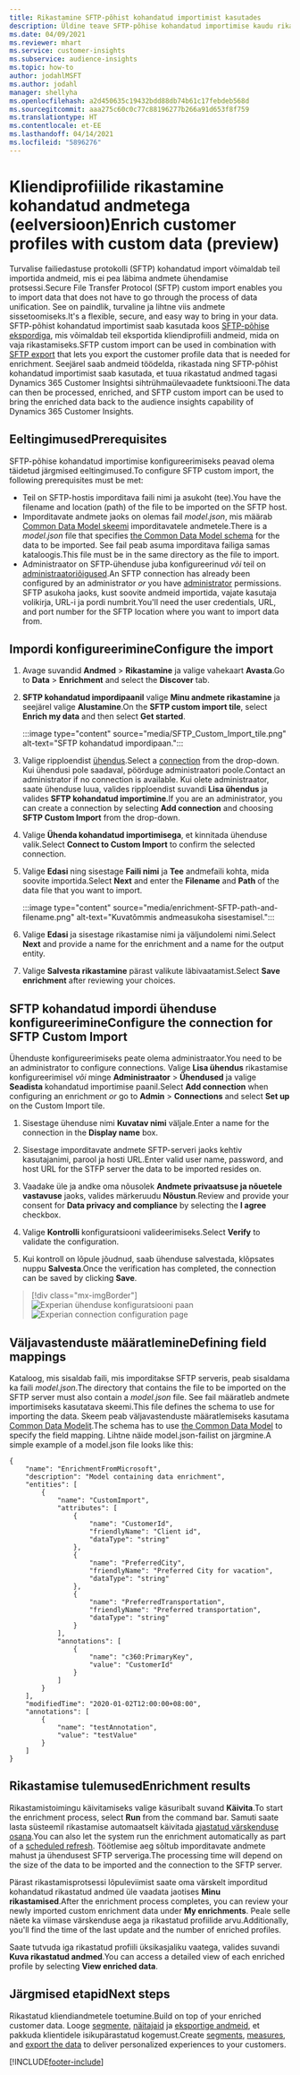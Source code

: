 ```yaml
---
title: Rikastamine SFTP-põhist kohandatud importimist kasutades
description: Üldine teave SFTP-põhise kohandatud importimise kaudu rikastamise kohta.
ms.date: 04/09/2021
ms.reviewer: mhart
ms.service: customer-insights
ms.subservice: audience-insights
ms.topic: how-to
author: jodahlMSFT
ms.author: jodahl
manager: shellyha
ms.openlocfilehash: a2d450635c19432bdd88db74b61c17febdeb568d
ms.sourcegitcommit: aaa275c60c0c77c88196277b266a91d653f8f759
ms.translationtype: HT
ms.contentlocale: et-EE
ms.lasthandoff: 04/14/2021
ms.locfileid: "5896276"
---
```

# <a name="enrich-customer-profiles-with-custom-data-preview"></a><span data-ttu-id="68816-103">Kliendiprofiilide rikastamine kohandatud andmetega (eelversioon)</span><span class="sxs-lookup"><span data-stu-id="68816-103">Enrich customer profiles with custom data (preview)</span></span>

<span data-ttu-id="68816-104">Turvalise failiedastuse protokolli (SFTP) kohandatud import võimaldab teil importida andmeid, mis ei pea läbima andmete ühendamise protsessi.</span><span class="sxs-lookup"><span data-stu-id="68816-104">Secure File Transfer Protocol (SFTP) custom import enables you to import data that does not have to go through the process of data unification.</span></span> <span data-ttu-id="68816-105">See on paindlik, turvaline ja lihtne viis andmete sissetoomiseks.</span><span class="sxs-lookup"><span data-stu-id="68816-105">It's a flexible, secure, and easy way to bring in your data.</span></span> <span data-ttu-id="68816-106">SFTP-põhist kohandatud importimist saab kasutada koos [SFTP-põhise ekspordiga](export-sftp.md), mis võimaldab teil eksportida kliendiprofiili andmeid, mida on vaja rikastamiseks.</span><span class="sxs-lookup"><span data-stu-id="68816-106">SFTP custom import can be used in combination with [SFTP export](export-sftp.md) that lets you export the customer profile data that is needed for enrichment.</span></span> <span data-ttu-id="68816-107">Seejärel saab andmeid töödelda, rikastada ning SFTP-põhist kohandatud importimist saab kasutada, et tuua rikastatud andmed tagasi Dynamics 365 Customer Insightsi sihtrühmaülevaadete funktsiooni.</span><span class="sxs-lookup"><span data-stu-id="68816-107">The data can then be processed, enriched, and SFTP custom import can be used to bring the enriched data back to the audience insights capability of Dynamics 365 Customer Insights.</span></span>

## <a name="prerequisites"></a><span data-ttu-id="68816-108">Eeltingimused</span><span class="sxs-lookup"><span data-stu-id="68816-108">Prerequisites</span></span>

<span data-ttu-id="68816-109">SFTP-põhise kohandatud importimise konfigureerimiseks peavad olema täidetud järgmised eeltingimused.</span><span class="sxs-lookup"><span data-stu-id="68816-109">To configure SFTP custom import, the following prerequisites must be met:</span></span>

- <span data-ttu-id="68816-110">Teil on SFTP-hostis imporditava faili nimi ja asukoht (tee).</span><span class="sxs-lookup"><span data-stu-id="68816-110">You have the filename and location (path) of the file to be imported on the SFTP host.</span></span>
- <span data-ttu-id="68816-111">Imporditavate andmete jaoks on olemas fail *model.json*, mis määrab [Common Data Model skeemi](/common-data-model/) imporditavatele andmetele.</span><span class="sxs-lookup"><span data-stu-id="68816-111">There is a *model.json* file that specifies [the Common Data Model schema](/common-data-model/) for the data to be imported.</span></span> <span data-ttu-id="68816-112">See fail peab asuma imporditava failiga samas kataloogis.</span><span class="sxs-lookup"><span data-stu-id="68816-112">This file must be in the same directory as the file to import.</span></span>
- <span data-ttu-id="68816-113">Administraator on SFTP-ühenduse juba konfigureerinud *või* teil on [administraatoriõigused](permissions.md#administrator).</span><span class="sxs-lookup"><span data-stu-id="68816-113">An SFTP connection has already been configured by an administrator *or* you have [administrator](permissions.md#administrator) permissions.</span></span> <span data-ttu-id="68816-114">SFTP asukoha jaoks, kust soovite andmeid importida, vajate kasutaja volikirja, URL-i ja pordi numbrit.</span><span class="sxs-lookup"><span data-stu-id="68816-114">You'll need the user credentials, URL, and port number for the SFTP location where you want to import data from.</span></span>


## <a name="configure-the-import"></a><span data-ttu-id="68816-115">Impordi konfigureerimine</span><span class="sxs-lookup"><span data-stu-id="68816-115">Configure the import</span></span>

1. <span data-ttu-id="68816-116">Avage suvandid **Andmed** > **Rikastamine** ja valige vahekaart **Avasta**.</span><span class="sxs-lookup"><span data-stu-id="68816-116">Go to **Data** > **Enrichment** and select the **Discover** tab.</span></span>

1. <span data-ttu-id="68816-117">**SFTP kohandatud impordipaanil** valige **Minu andmete rikastamine** ja seejärel valige **Alustamine**.</span><span class="sxs-lookup"><span data-stu-id="68816-117">On the **SFTP custom import tile**, select **Enrich my data** and then select **Get started**.</span></span>

   :::image type="content" source="media/SFTP_Custom_Import_tile.png" alt-text="SFTP kohandatud impordipaan.":::

1. <span data-ttu-id="68816-119">Valige ripploendist [ühendus](connections.md).</span><span class="sxs-lookup"><span data-stu-id="68816-119">Select a [connection](connections.md) from the drop-down.</span></span> <span data-ttu-id="68816-120">Kui ühendusi pole saadaval, pöörduge administraatori poole.</span><span class="sxs-lookup"><span data-stu-id="68816-120">Contact an administrator if no connection is available.</span></span> <span data-ttu-id="68816-121">Kui olete administraator, saate ühenduse luua, valides ripploendist suvandi **Lisa ühendus** ja valides **SFTP kohandatud importimine**.</span><span class="sxs-lookup"><span data-stu-id="68816-121">If you are an administrator, you can create a connection by selecting **Add connection** and choosing **SFTP Custom Import** from the drop-down.</span></span>

1. <span data-ttu-id="68816-122">Valige **Ühenda kohandatud importimisega**, et kinnitada ühenduse valik.</span><span class="sxs-lookup"><span data-stu-id="68816-122">Select **Connect to Custom Import** to confirm the selected connection.</span></span>

1.  <span data-ttu-id="68816-123">Valige **Edasi** ning sisestage **Faili nimi** ja **Tee** andmefaili kohta, mida soovite importida.</span><span class="sxs-lookup"><span data-stu-id="68816-123">Select **Next** and enter the **Filename** and **Path** of the data file that you want to import.</span></span>

    :::image type="content" source="media/enrichment-SFTP-path-and-filename.png" alt-text="Kuvatõmmis andmeasukoha sisestamisel.":::

1. <span data-ttu-id="68816-125">Valige **Edasi** ja sisestage rikastamise nimi ja väljundolemi nimi.</span><span class="sxs-lookup"><span data-stu-id="68816-125">Select **Next** and provide a name for the enrichment and a name for the output entity.</span></span> 

1. <span data-ttu-id="68816-126">Valige **Salvesta rikastamine** pärast valikute läbivaatamist.</span><span class="sxs-lookup"><span data-stu-id="68816-126">Select **Save enrichment** after reviewing your choices.</span></span>

## <a name="configure-the-connection-for-sftp-custom-import"></a><span data-ttu-id="68816-127">SFTP kohandatud impordi ühenduse konfigureerimine</span><span class="sxs-lookup"><span data-stu-id="68816-127">Configure the connection for SFTP Custom Import</span></span> 

<span data-ttu-id="68816-128">Ühenduste konfigureerimiseks peate olema administraator.</span><span class="sxs-lookup"><span data-stu-id="68816-128">You need to be an administrator to configure connections.</span></span> <span data-ttu-id="68816-129">Valige **Lisa ühendus** rikastamise konfigureerimisel *või* minge **Administraator** > **Ühendused** ja valige **Seadista** kohandatud importimise paanil.</span><span class="sxs-lookup"><span data-stu-id="68816-129">Select **Add connection** when configuring an enrichment *or* go to **Admin** > **Connections** and select **Set up** on the Custom Import tile.</span></span>

1. <span data-ttu-id="68816-130">Sisestage ühenduse nimi **Kuvatav nimi** väljale.</span><span class="sxs-lookup"><span data-stu-id="68816-130">Enter a name for the connection in the **Display name** box.</span></span>

1. <span data-ttu-id="68816-131">Sisestage imporditavate andmete SFTP-serveri jaoks kehtiv kasutajanimi, parool ja hosti URL.</span><span class="sxs-lookup"><span data-stu-id="68816-131">Enter valid user name, password, and host URL for the STFP server the data to be imported resides on.</span></span>

1. <span data-ttu-id="68816-132">Vaadake üle ja andke oma nõusolek **Andmete privaatsuse ja nõuetele vastavuse** jaoks, valides märkeruudu **Nõustun**.</span><span class="sxs-lookup"><span data-stu-id="68816-132">Review and provide your consent for **Data privacy and compliance** by selecting the **I agree** checkbox.</span></span>

1. <span data-ttu-id="68816-133">Valige **Kontrolli** konfiguratsiooni valideerimiseks.</span><span class="sxs-lookup"><span data-stu-id="68816-133">Select **Verify** to validate the configuration.</span></span>

1. <span data-ttu-id="68816-134">Kui kontroll on lõpule jõudnud, saab ühenduse salvestada, klõpsates nuppu **Salvesta**.</span><span class="sxs-lookup"><span data-stu-id="68816-134">Once the verification has completed, the connection can be saved by clicking **Save**.</span></span>

> [!div class="mx-imgBorder"]
   > <span data-ttu-id="68816-135">![Experian ühenduse konfiguratsiooni paan](media/enrichment-SFTP-connection.png "Experian ühenduse konfiguratsiooni paan")</span><span class="sxs-lookup"><span data-stu-id="68816-135">![Experian connection configuration page](media/enrichment-SFTP-connection.png "Experian connection configuration page")</span></span>


## <a name="defining-field-mappings"></a><span data-ttu-id="68816-136">Väljavastenduste määratlemine</span><span class="sxs-lookup"><span data-stu-id="68816-136">Defining field mappings</span></span> 

<span data-ttu-id="68816-137">Kataloog, mis sisaldab faili, mis imporditakse SFTP serveris, peab sisaldama ka faili *model.json*.</span><span class="sxs-lookup"><span data-stu-id="68816-137">The directory that contains the file to be imported on the SFTP server must also contain a *model.json* file.</span></span> <span data-ttu-id="68816-138">See fail määratleb andmete importimiseks kasutatava skeemi.</span><span class="sxs-lookup"><span data-stu-id="68816-138">This file defines the schema to use for importing the data.</span></span> <span data-ttu-id="68816-139">Skeem peab väljavastenduste määratlemiseks kasutama [Common Data Modelit](/common-data-model/).</span><span class="sxs-lookup"><span data-stu-id="68816-139">The schema has to use [the Common Data Model](/common-data-model/) to specify the field mapping.</span></span> <span data-ttu-id="68816-140">Lihtne näide model.json-failist on järgmine.</span><span class="sxs-lookup"><span data-stu-id="68816-140">A simple example of a model.json file looks like this:</span></span>

```
{
    "name": "EnrichmentFromMicrosoft",
    "description": "Model containing data enrichment",
    "entities": [
        {
            "name": "CustomImport",
            "attributes": [
                {
                    "name": "CustomerId",
                    "friendlyName": "Client id",
                    "dataType": "string"
                },
                {
                    "name": "PreferredCity",
                    "friendlyName": "Preferred City for vacation",
                    "dataType": "string"
                },
                {
                    "name": "PreferredTransportation",
                    "friendlyName": "Preferred transportation",
                    "dataType": "string"
                }
            ],
            "annotations": [
                {
                    "name": "c360:PrimaryKey",
                    "value": "CustomerId"
                }
            ]
        }
    ],
    "modifiedTime": "2020-01-02T12:00:00+08:00",
    "annotations": [
        {
            "name": "testAnnotation",
            "value": "testValue"
        }
    ]
}
```

## <a name="enrichment-results"></a><span data-ttu-id="68816-141">Rikastamise tulemused</span><span class="sxs-lookup"><span data-stu-id="68816-141">Enrichment results</span></span>

<span data-ttu-id="68816-142">Rikastamistoimingu käivitamiseks valige käsuribalt suvand **Käivita**.</span><span class="sxs-lookup"><span data-stu-id="68816-142">To start the enrichment process, select **Run** from the command bar.</span></span> <span data-ttu-id="68816-143">Samuti saate lasta süsteemil rikastamise automaatselt käivitada [ajastatud värskenduse osana](system.md#schedule-tab).</span><span class="sxs-lookup"><span data-stu-id="68816-143">You can also let the system run the enrichment automatically as part of a [scheduled refresh](system.md#schedule-tab).</span></span> <span data-ttu-id="68816-144">Töötlemise aeg sõltub imporditavate andmete mahust ja ühendusest SFTP serveriga.</span><span class="sxs-lookup"><span data-stu-id="68816-144">The processing time will depend on the size of the data to be imported and the connection to the SFTP server.</span></span>

<span data-ttu-id="68816-145">Pärast rikastamisprotsessi lõpuleviimist saate oma värskelt imporditud kohandatud rikastatud andmed üle vaadata jaotises **Minu rikastamised**.</span><span class="sxs-lookup"><span data-stu-id="68816-145">After the enrichment process completes, you can review your newly imported custom enrichment data under **My enrichments**.</span></span> <span data-ttu-id="68816-146">Peale selle näete ka viimase värskenduse aega ja rikastatud profiilide arvu.</span><span class="sxs-lookup"><span data-stu-id="68816-146">Additionally, you'll find the time of the last update and the number of enriched profiles.</span></span>

<span data-ttu-id="68816-147">Saate tutvuda iga rikastatud profiili üksikasjaliku vaatega, valides suvandi **Kuva rikastatud andmed**.</span><span class="sxs-lookup"><span data-stu-id="68816-147">You can access a detailed view of each enriched profile by selecting **View enriched data**.</span></span>

## <a name="next-steps"></a><span data-ttu-id="68816-148">Järgmised etapid</span><span class="sxs-lookup"><span data-stu-id="68816-148">Next steps</span></span>

<span data-ttu-id="68816-149">Rikastatud kliendiandmetele toetumine.</span><span class="sxs-lookup"><span data-stu-id="68816-149">Build on top of your enriched customer data.</span></span> <span data-ttu-id="68816-150">Looge [segmente](segments.md), [näitajaid](measures.md) ja [eksportige andmeid](export-destinations.md), et pakkuda klientidele isikupärastatud kogemust.</span><span class="sxs-lookup"><span data-stu-id="68816-150">Create [segments](segments.md), [measures](measures.md), and [export the data](export-destinations.md) to deliver personalized experiences to your customers.</span></span>

[!INCLUDE[footer-include](../includes/footer-banner.md)]
